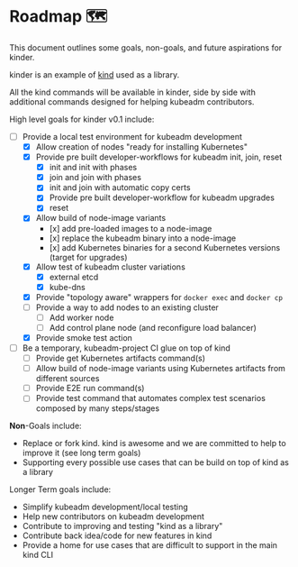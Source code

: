 # Roadmap 🗺️

This document outlines some goals, non-goals, and future aspirations for kinder.

kinder is an example of [kind](https://github.com/kubernetes-sigs/kind) used as a library.

All the kind commands will be available in kinder, side by side with additional commands designed
for helping kubeadm contributors.

High level goals for kinder v0.1 include:

- [ ] Provide a local test environment for kubeadm development
   - [x] Allow creation of nodes "ready for installing Kubernetes"
   - [x] Provide pre built developer-workflows for kubeadm init, join, reset
      - [x] init and init with phases
      - [x] join and join with phases
      - [x] init and join with automatic copy certs
      - [x] Provide pre built developer-workflow for kubeadm upgrades
      - [x] reset
   - [x] Allow build of node-image variants
      - [x] add pre-loaded images to a node-image
      - [x] replace the kubeadm binary into a node-image
      - [x] add Kubernetes binaries for a second Kubernetes versions (target for upgrades)
   - [x] Allow test of kubeadm cluster variations
      - [x] external etcd
      - [x] kube-dns
   - [x] Provide "topology aware" wrappers for `docker exec` and `docker cp`
   - [ ] Provide a way to add nodes to an existing cluster
      - [ ] Add worker node
      - [ ] Add control plane node (and reconfigure load balancer)
   - [x] Provide smoke test action

- [ ] Be a temporary, kubeadm-project CI glue on top of kind
   - [ ] Provide get Kubernetes artifacts command(s)
   - [ ] Allow build of node-image variants using Kubernetes artifacts from different sources
   - [ ] Provide E2E run command(s)
   - [ ] Provide test command that automates complex test scenarios composed by many steps/stages

**Non**-Goals include:

- Replace or fork kind. kind is awesome and we are committed to help to improve it (see long term goals)
- Supporting every possible use cases that can be build on top of kind as a library

Longer Term goals include:

- Simplify kubeadm development/local testing
- Help new contributors on kubeadm development
- Contribute to improving and testing "kind as a library"
- Contribute back idea/code for new features in kind
- Provide a home for use cases that are difficult to support in the main kind CLI

